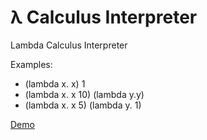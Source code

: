 # λ Calculus Interpreter
Lambda Calculus Interpreter

Examples:

- (lambda x. x) 1
- (lambda x. x 10) (lambda y.y)
- (lambda x. x 5) (lambda y. 1)

[Demo](https://camilochs.github.io/lambdacalculus/)